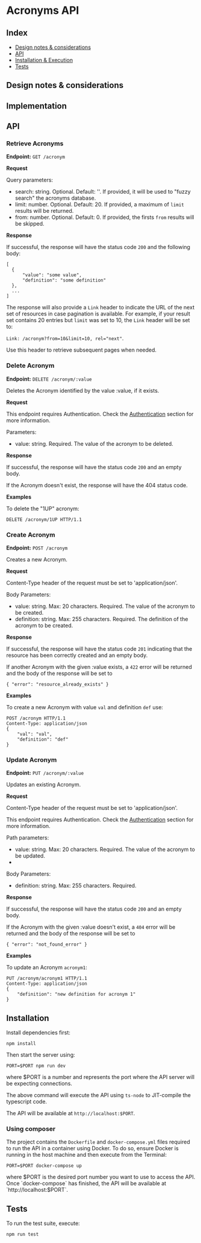 # Acronyms API

## Index

- [Design notes & considerations](#design-notes--considerations)
- [API](#api)
- [Installation & Execution](#installation)
- [Tests](#tests)

## Design notes & considerations

## Implementation

## API

### Retrieve Acronyms

**Endpoint:** `GET /acronym`

**Request**

Query parameters:

- search: string. Optional. Default: ''. If provided, it will be used to "fuzzy search" the acronyms database.
- limit: number. Optional. Default: 20. If provided, a maximum of `limit` results will be returned.
- from: number. Optional. Default: 0. If provided, the firsts `from` results will be skipped.

**Response**

If successful, the response will have the status code `200` and the following body:
```
[
  {
      "value": "some value", 
      "definition": "some definition"
  },
  ...
]
```

The response will also provide a `Link` header to indicate the URL of the next set of resources in 
case pagination is available. For example, if your result set contains 20 entries but `limit` was set to 10,
the `Link` header will be set to:

`Link: /acronym?from=10&limit=10, rel="next"`.

Use this header to retrieve subsequent pages when needed.

### Delete Acronym

**Endpoint:** `DELETE /acronym/:value`

Deletes the Acronym identified by the value :value, if it exists.

**Request**

This endpoint requires Authentication. Check the [Authentication](#authentication) section for more information.

Parameters:

- value: string. Required. The value of the acronym to be deleted.

**Response**

If successful, the response will have the status code `200` and an empty body.

If the Acronym doesn't exist, the response will have the 404 status code.

**Examples**

To delete the "1UP" acronym:
```
DELETE /acronym/1UP HTTP/1.1
```

### Create Acronym

**Endpoint:** `POST /acronym`

Creates a new Acronym.

**Request**

Content-Type header of the request must be set to 'application/json'. 

Body Parameters:

- value: string. Max: 20 characters. Required. The value of the acronym to be created.
- definition: string. Max: 255 characters. Required. The definition of the acronym to be created.

**Response**

If successful, the response will have the status code `201` indicating that the resource has been 
correctly created and an empty body.

If another Acronym with the given :value exists, a `422` error will be returned and the body of the response 
will be set to 

```
{ "error": "resource_already_exists" }
```

**Examples**

To create a new Acronym with value `val` and definition `def` use:
```
POST /acronym HTTP/1.1
Content-Type: application/json
{
    "val": "val",
    "definition": "def"
}
```

### Update Acronym

**Endpoint:** `PUT /acronym/:value`

Updates an existing Acronym.

**Request**

Content-Type header of the request must be set to 'application/json'.

This endpoint requires Authentication. Check the [Authentication](#authentication) section for more information. 

Path parameters:

- value: string. Max: 20 characters. Required. The value of the acronym to be updated.
- 
Body Parameters:

- definition: string. Max: 255 characters. Required.

**Response**

If successful, the response will have the status code `200` and an empty body.

If the Acronym with the given :value doesn't exist, a `404` error will be returned and the body of the response 
will be set to 

```
{ "error": "not_found_error" }
```

**Examples**

To update an Acronym `acronym1`:
```
PUT /acronym/acronym1 HTTP/1.1
Content-Type: application/json
{
    "definition": "new definition for acronym 1"
}
```

## Installation

Install dependencies first:

`npm install`

Then start the server using:

`PORT=$PORT npm run dev`

where $PORT is a number and represents the port where the API server will be expecting connections.

The above command will execute the API using `ts-node` to JIT-compile the typescript code.

The API will be available at `http://localhost:$PORT`.

### Using composer

The project contains the `Dockerfile` and `docker-compose.yml` files required to run the API in a container using Docker.
To do so, ensure Docker is running in the host machine and then execute from the Terminal:

`PORT=$PORT docker-compose up`

where $PORT is the desired port number you want to use to access the API. Once `docker-compose` has finished, 
the API will be available at `http://localhost:$PORT`.

## Tests

To run the test suite, execute:

`npm run test`
